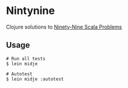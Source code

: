 # Nintynine

Clojure solutions to [Ninety-Nine Scala Problems](http://aperiodic.net/phil/scala/s-99/)

## Usage

    # Run all tests
    $ lein midje

    # Autotest
    $ lein midje :autotest

